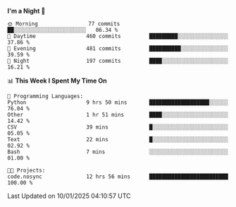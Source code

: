 <!--START_SECTION:waka-->
**I'm a Night 🦉** 

```text
🌞 Morning                77 commits          ██░░░░░░░░░░░░░░░░░░░░░░░   06.34 % 
🌆 Daytime                460 commits         █████████░░░░░░░░░░░░░░░░   37.86 % 
🌃 Evening                481 commits         ██████████░░░░░░░░░░░░░░░   39.59 % 
🌙 Night                  197 commits         ████░░░░░░░░░░░░░░░░░░░░░   16.21 % 
```


📊 **This Week I Spent My Time On** 

```text
💬 Programming Languages: 
Python                   9 hrs 50 mins       ███████████████████░░░░░░   76.04 % 
Other                    1 hr 51 mins        ████░░░░░░░░░░░░░░░░░░░░░   14.42 % 
CSV                      39 mins             █░░░░░░░░░░░░░░░░░░░░░░░░   05.05 % 
Text                     22 mins             █░░░░░░░░░░░░░░░░░░░░░░░░   02.92 % 
Bash                     7 mins              ░░░░░░░░░░░░░░░░░░░░░░░░░   01.00 % 

🐱‍💻 Projects: 
code.nosync              12 hrs 56 mins      █████████████████████████   100.00 % 
```


 Last Updated on 10/01/2025 04:10:57 UTC
<!--END_SECTION:waka-->
